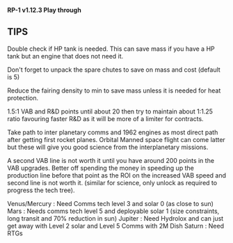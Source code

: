 **RP-1 v1.12.3 Play through**
   
## TIPS
Double check if HP tank is needed. This can save mass if you have a HP tank but an engine that does not need it.

Don't forget to unpack the spare chutes to save on mass and cost (default is 5)

Reduce the fairing density to min to save mass unless it is needed for heat protection.

1.5:1 VAB and R&D points until about 20 then try to maintain about 1:1.25 ratio favouring faster R&D as it will be more of a limiter for contracts.

Take path to inter planetary comms and 1962 engines as most direct path after getting first rocket planes. Orbital Manned space flight can come latter but these will give you good science from the interplanetary missions.

A second VAB line is not worth it until you have around 200 points in the VAB upgrades. Better off spending the money in speeding up the production line before that point as the ROI on the increased VAB speed and second line is not worth it. (similar for science, only unlock as required to progress the tech tree). 

Venus/Mercury : Need Comms tech level 3 and solar 0 (as close to sun)
Mars : Needs comms tech level 5 and deployable solar 1 (size constraints, long transit and 70% reduction in sun)
Jupiter : Need Hydrolox and can just get away with Level 2 solar and Level 5 Comms with 2M Dish
Saturn : Need RTGs

